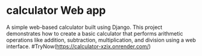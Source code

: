 # calculator Web app
A simple web-based calculator built using Django. This project demonstrates how to create a basic calculator that performs arithmetic operations like addition, subtraction, multiplication, and division using a web interface.
#TryNow(https://calculator-xzix.onrender.com/)
